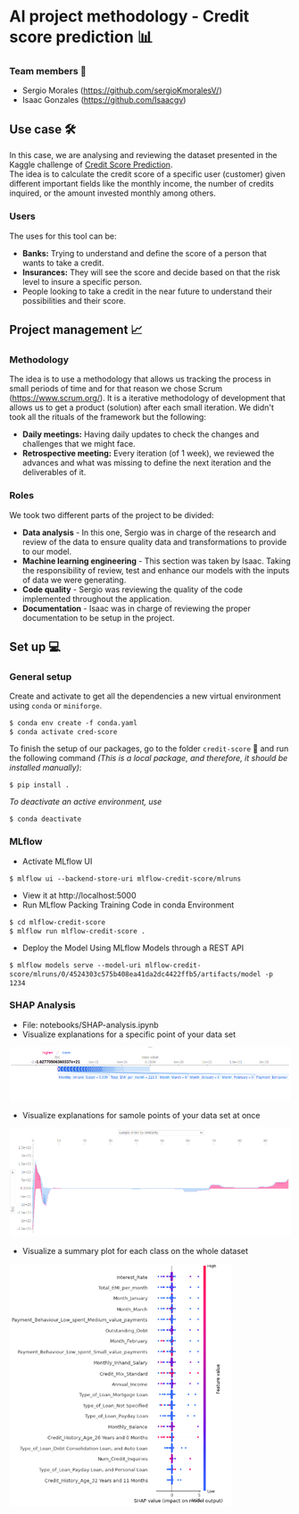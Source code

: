 # AI project methodology - Credit score prediction 📊
### Team members 👥
- Sergio Morales (https://github.com/sergioKmoralesV/)
- Isaac Gonzales (https://github.com/Isaacgv)

## Use case 🛠
In this case, we are analysing and reviewing the dataset presented in the Kaggle challenge of [Credit Score Prediction](https://www.kaggle.com/datasets/prasy46/credit-score-prediction). </br>
The idea is to calculate the credit score of a specific user (customer) given different important fields like the monthly income, the number of credits inquired, or the amount invested monthly among others.
### Users 
The uses for this tool can be:
- **Banks:** Trying to understand and define the score of a person that wants to take a credit.
- **Insurances:** They will see the score and decide based on that the risk level to insure a specific person.
- People looking to take a credit in the near future to understand their possibilities and their score.

## Project management 📈
### Methodology
The idea is to use a methodology that allows us tracking the process in small periods of time and for that reason we chose Scrum (https://www.scrum.org/). It is a iterative methodology of development that allows us to get a product (solution) after each small iteration. We didn't took all the rituals of the framework but the following:
- **Daily meetings:** Having daily updates to check the changes and challenges that we might face.
- **Retrospective meeting:** Every iteration (of 1 week), we reviewed the advances and what was missing to define the next iteration and the deliverables of it.
### Roles
We took two different parts of the project to be divided:
- **Data analysis** - In this one, Sergio was in charge of the research and review of the data to ensure quality data and transformations to provide to our model.
- **Machine learning engineering** - This section was taken by Isaac. Taking the responsibility of review, test and enhance our models with the inputs of data we were generating.
- **Code quality** - Sergio was reviewing the quality of the code implemented throughout the application.
- **Documentation** - Isaac was in charge of reviewing the proper documentation to be setup in the project.
## Set up 💻
### General setup
Create and activate to get all the dependencies a new virtual environment using `conda` or `miniforge`. 
```
$ conda env create -f conda.yaml
$ conda activate cred-score
```
To finish the setup of our packages, go to the folder `credit-score` 📁 and run the following command _(This is a local package, and therefore, it should be installed manually)_:
```
$ pip install .
```

_To deactivate an active environment, use_
```
$ conda deactivate
```

### MLflow
- Activate MLflow UI
```
$ mlflow ui --backend-store-uri mlflow-credit-score/mlruns
```
- View it at http://localhost:5000
- Run MLflow Packing Training Code in conda Environment
```
$ cd mlflow-credit-score
$ mlflow run mlflow-credit-score .
```
- Deploy the Model Using MLflow Models through a REST API
```
$ mlflow models serve --model-uri mlflow-credit-score/mlruns/0/4524303c575b408ea41da2dc4422ffb5/artifacts/model -p 1234
```

### SHAP Analysis

- File: 
    notebooks/SHAP-analysis.ipynb
- Visualize explanations for a specific point of your data set<br/>
<img src='images/SHAP-point.png'/>

- Visualize explanations for samole points of your data set at once<br/>
<img src='images/SHAP-samples.png'/>

- Visualize a summary plot for each class on the whole dataset<br/>
<img src='images/SHAP-impact.png' width='400px'/>